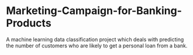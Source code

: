 # Marketing-Campaign-for-Banking-Products
A machine learning data classification project which deals with predicting the number of customers who are likely to get a personal loan from a bank.
